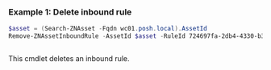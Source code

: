 ### Example 1: Delete inbound rule
```powershell
$asset = (Search-ZNAsset -Fqdn wc01.posh.local).AssetId
Remove-ZNAssetInboundRule -AssetId $asset -RuleId 724697fa-2db4-4330-b3f0-b157d2e23da3
```

```output

```

This cmdlet deletes an inbound rule.